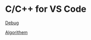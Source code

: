 # C/C++ for VS Code

[Debug](http://www.cnblogs.com/lidabo/p/5888997.html)

[Algorithem](http://blog.csdn.net/morewindows/article/details/6668714#)
